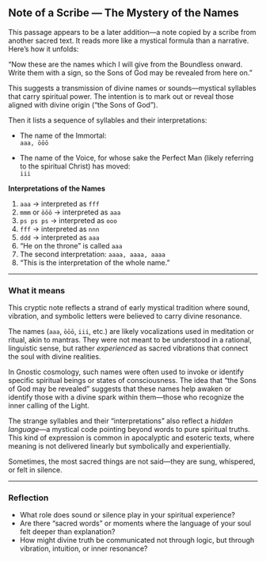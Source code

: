 ## Note of a Scribe — The Mystery of the Names

This passage appears to be a later addition—a note copied by a scribe from another sacred text. It reads more like a mystical formula than a narrative. Here’s how it unfolds:

“Now these are the names which I will give from the Boundless onward. Write them with a sign, so the Sons of God may be revealed from here on.”

This suggests a transmission of divine names or sounds—mystical syllables that carry spiritual power. The intention is to mark out or reveal those aligned with divine origin (“the Sons of God”).

Then it lists a sequence of syllables and their interpretations:

- The name of the Immortal:  
  `aaa, ōōō`

- The name of the Voice, for whose sake the Perfect Man (likely referring to the spiritual Christ) has moved:  
  `iii`

**Interpretations of the Names**

1. `aaa` → interpreted as `fff`
2. `mmm` or `ōōō` → interpreted as `aaa`
3. `ps ps ps` → interpreted as `ooo`
4. `fff` → interpreted as `nnn`
5. `ddd` → interpreted as `aaa`
6. “He on the throne” is called `aaa`
7. The second interpretation: `aaaa, aaaa, aaaa`
8. “This is the interpretation of the whole name.”

---

### What it means

This cryptic note reflects a strand of early mystical tradition where sound, vibration, and symbolic letters were believed to carry divine resonance.

The names (`aaa`, `ōōō`, `iii`, etc.) are likely vocalizations used in meditation or ritual, akin to mantras. They were not meant to be understood in a rational, linguistic sense, but rather *experienced* as sacred vibrations that connect the soul with divine realities.

In Gnostic cosmology, such names were often used to invoke or identify specific spiritual beings or states of consciousness. The idea that “the Sons of God may be revealed” suggests that these names help awaken or identify those with a divine spark within them—those who recognize the inner calling of the Light.

The strange syllables and their “interpretations” also reflect a *hidden language*—a mystical code pointing beyond words to pure spiritual truths. This kind of expression is common in apocalyptic and esoteric texts, where meaning is not delivered linearly but symbolically and experientially.

Sometimes, the most sacred things are not said—they are sung, whispered, or felt in silence.

---

### Reflection

* What role does sound or silence play in your spiritual experience?
* Are there “sacred words” or moments where the language of your soul felt deeper than explanation?
* How might divine truth be communicated not through logic, but through vibration, intuition, or inner resonance?
